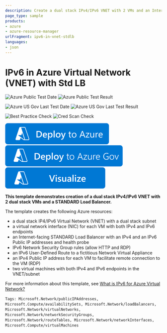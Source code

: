 ```yaml
---
description: Create a dual stack IPv4/IPv6 VNET with 2 VMs and an Internet-facing Standard Load Balancer.
page_type: sample
products:
- azure
- azure-resource-manager
urlFragment: ipv6-in-vnet-stdlb
languages:
- json
---
```

# IPv6 in Azure Virtual Network (VNET) with Std LB

![Azure Public Test Date](https://azurequickstartsservice.blob.core.windows.net/badges/demos/ipv6-in-vnet-stdlb/PublicLastTestDate.svg)
![Azure Public Test Result](https://azurequickstartsservice.blob.core.windows.net/badges/demos/ipv6-in-vnet-stdlb/PublicDeployment.svg)

![Azure US Gov Last Test Date](https://azurequickstartsservice.blob.core.windows.net/badges/demos/ipv6-in-vnet-stdlb/FairfaxLastTestDate.svg)
![Azure US Gov Last Test Result](https://azurequickstartsservice.blob.core.windows.net/badges/demos/ipv6-in-vnet-stdlb/FairfaxDeployment.svg)

![Best Practice Check](https://azurequickstartsservice.blob.core.windows.net/badges/demos/ipv6-in-vnet-stdlb/BestPracticeResult.svg)
![Cred Scan Check](https://azurequickstartsservice.blob.core.windows.net/badges/demos/ipv6-in-vnet-stdlb/CredScanResult.svg)

[![Deploy To Azure](https://raw.githubusercontent.com/Azure/azure-quickstart-templates/master/1-CONTRIBUTION-GUIDE/images/deploytoazure.svg?sanitize=true)](https://portal.azure.com/#create/Microsoft.Template/uri/https%3A%2F%2Fraw.githubusercontent.com%2FAzure%2Fazure-quickstart-templates%2Fmaster%2Fdemos%2Fipv6-in-vnet-stdlb%2Fazuredeploy.json)
[![Deploy To Azure US Gov](https://raw.githubusercontent.com/Azure/azure-quickstart-templates/master/1-CONTRIBUTION-GUIDE/images/deploytoazuregov.svg?sanitize=true)](https://portal.azure.us/#create/Microsoft.Template/uri/https%3A%2F%2Fraw.githubusercontent.com%2FAzure%2Fazure-quickstart-templates%2Fmaster%2Fdemos%2Fipv6-in-vnet-stdlb%2Fazuredeploy.json)
[![Visualize](https://raw.githubusercontent.com/Azure/azure-quickstart-templates/master/1-CONTRIBUTION-GUIDE/images/visualizebutton.svg?sanitize=true)](http://armviz.io/#/?load=https%3A%2F%2Fraw.githubusercontent.com%2FAzure%2Fazure-quickstart-templates%2Fmaster%2Fdemos%2Fipv6-in-vnet-stdlb%2Fazuredeploy.json)

**This template demonstrates creation of a dual stack IPv4/IPv6 VNET with 2 dual stack VMs and a STANDARD Load Balancer.**

The template creates the following Azure resources:

- a dual stack IP4/IPv6 Virtual Network (VNET) with a dual stack subnet
- a virtual network interface (NIC) for each VM with both IPv4 and IPv6 endpoints
- an Internet-facing STANDARD Load Balancer with an IPv4 and an IPv6 Public IP addresses and health probe
- IPv6  Network Security Group rules (allow HTTP and RDP)
- an IPv6 User-Defined Route to a fictitious Network Virtual Appliance
- an IPv4 Public IP address for each VM to facilitate remote connection to the VM (RDP)
- two virtual machines with both IPv4 and IPv6 endpoints in the VNET/subnet

For more information about this template, see [What is IPv6 for Azure Virtual Network?](https://learn.microsoft.com/azure/virtual-network/ipv6-overview/)

`Tags: Microsoft.Network/publicIPAddresses, Microsoft.Compute/availabilitySets, Microsoft.Network/loadBalancers, Microsoft.Network/virtualNetworks, Microsoft.Network/networkSecurityGroups, Microsoft.Network/routeTables, Microsoft.Network/networkInterfaces, Microsoft.Compute/virtualMachines`
